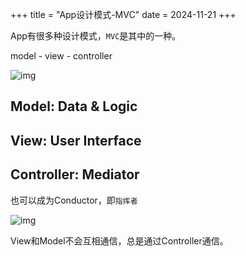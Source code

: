 +++
title = "App设计模式-MVC"
date = 2024-11-21
+++

App有很多种设计模式，`MVC`是其中的一种。

model - view - controller

![img](https://linxz-aliyun.oss-cn-shenzhen.aliyuncs.com/images/202411211026415.png)

## Model: Data & Logic

## View: User Interface

## Controller: Mediator
也可以成为Conductor，即`指挥者`

![img](https://linxz-aliyun.oss-cn-shenzhen.aliyuncs.com/images/202411211028036.png)

View和Model不会互相通信，总是通过Controller通信。
